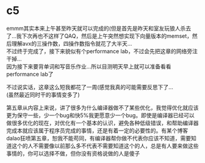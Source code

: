 # c5
emmm其实本来上午甚至昨天就可以完成的(但是首先是昨天和室友玩狼人杀去了...我下次再也不这样了QAQ，然后是上午突然想实现下向量版本的memset，然后理解avx的三操作数，四操作数指令就花了大半天...  
不过终于完成了，接下来貌似有个performance lab，不过会先把这章的网络旁注干掉...  
因为接下来要背单词和写音乐作业...所以目测明天早上就可以准备看看performance lab了  
  
不过说实话，这章这么短我都花了一周(感觉我真的可能需要反思下了...  
(虽然最近同时干的事情变多了)
  
第五章从内容上来说，讲了很多为什么编译器做不了某些优化，我觉得优化就应该更为保守一些，少一个bug和快5%我更愿意少一个bug。即使是编译器已经可以做很多优化的现在，对优化有一个基本的认识，避免各种低级错误，和帮助编译器完成本就应该属于程序员完成的事情，还是有着一定的必要性的。有某个博客dalao狂喷第五章，恕我不能苟同，有编译器帮你做不代表你应该不知道，需要知道这个的人不需要像以前那么多不代表不需要知道这个的人，总是有人要来做这些事情的，你可以选择不做，但你没有资格说做的人是傻子  

